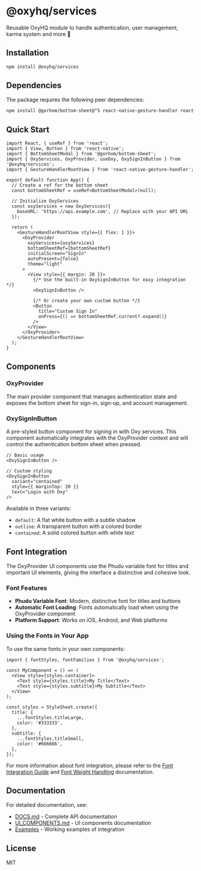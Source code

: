 # @oxyhq/services

Reusable OxyHQ module to handle authentication, user management, karma system and more 🚀

## Installation

```bash
npm install @oxyhq/services
```

## Dependencies

The package requires the following peer dependencies:

```bash
npm install @gorhom/bottom-sheet@^5 react-native-gesture-handler react-native-reanimated @react-native-async-storage/async-storage
```

## Quick Start

```tsx
import React, { useRef } from 'react';
import { View, Button } from 'react-native';
import { BottomSheetModal } from '@gorhom/bottom-sheet';
import { OxyServices, OxyProvider, useOxy, OxySignInButton } from '@oxyhq/services';
import { GestureHandlerRootView } from 'react-native-gesture-handler';

export default function App() {
  // Create a ref for the bottom sheet
  const bottomSheetRef = useRef<BottomSheetModal>(null);

  // Initialize OxyServices
  const oxyServices = new OxyServices({
    baseURL: 'https://api.example.com', // Replace with your API URL
  });

  return (
    <GestureHandlerRootView style={{ flex: 1 }}>
      <OxyProvider
        oxyServices={oxyServices}
        bottomSheetRef={bottomSheetRef}
        initialScreen="SignIn"
        autoPresent={false}
        theme="light"
      >
        <View style={{ margin: 20 }}>
          {/* Use the built-in OxySignInButton for easy integration */}
          <OxySignInButton />
          
          {/* Or create your own custom button */}
          <Button 
            title="Custom Sign In" 
            onPress={() => bottomSheetRef.current?.expand()} 
          />
        </View>
      </OxyProvider>
    </GestureHandlerRootView>
  );
}
```

## Components

### OxyProvider

The main provider component that manages authentication state and exposes the bottom sheet for sign-in, sign-up, and account management.

### OxySignInButton

A pre-styled button component for signing in with Oxy services. This component automatically integrates with the OxyProvider context and will control the authentication bottom sheet when pressed.

```tsx
// Basic usage
<OxySignInButton />

// Custom styling
<OxySignInButton 
  variant="contained" 
  style={{ marginTop: 20 }} 
  text="Login with Oxy" 
/>
```

Available in three variants:
- `default`: A flat white button with a subtle shadow
- `outline`: A transparent button with a colored border
- `contained`: A solid colored button with white text

## Font Integration

The OxyProvider UI components use the Phudu variable font for titles and important UI elements, giving the interface a distinctive and cohesive look.

### Font Features

- **Phudu Variable Font**: Modern, distinctive font for titles and buttons
- **Automatic Font Loading**: Fonts automatically load when using the OxyProvider component
- **Platform Support**: Works on iOS, Android, and Web platforms

### Using the Fonts in Your App

To use the same fonts in your own components:

```tsx
import { fontStyles, fontFamilies } from '@oxyhq/services';

const MyComponent = () => (
  <View style={styles.container}>
    <Text style={styles.title}>My Title</Text>
    <Text style={styles.subtitle}>My Subtitle</Text>
  </View>
);

const styles = StyleSheet.create({
  title: {
    ...fontStyles.titleLarge,
    color: '#333333',
  },
  subtitle: {
    ...fontStyles.titleSmall,
    color: '#666666',
  },
});
```

For more information about font integration, please refer to the [Font Integration Guide](./FONT_INTEGRATION.md) and [Font Weight Handling](./FONT_WEIGHT_HANDLING.md) documentation.

## Documentation

For detailed documentation, see:
- [DOCS.md](./DOCS.md) - Complete API documentation
- [UI_COMPONENTS.md](./UI_COMPONENTS.md) - UI components documentation
- [Examples](./examples) - Working examples of integration

## License

MIT